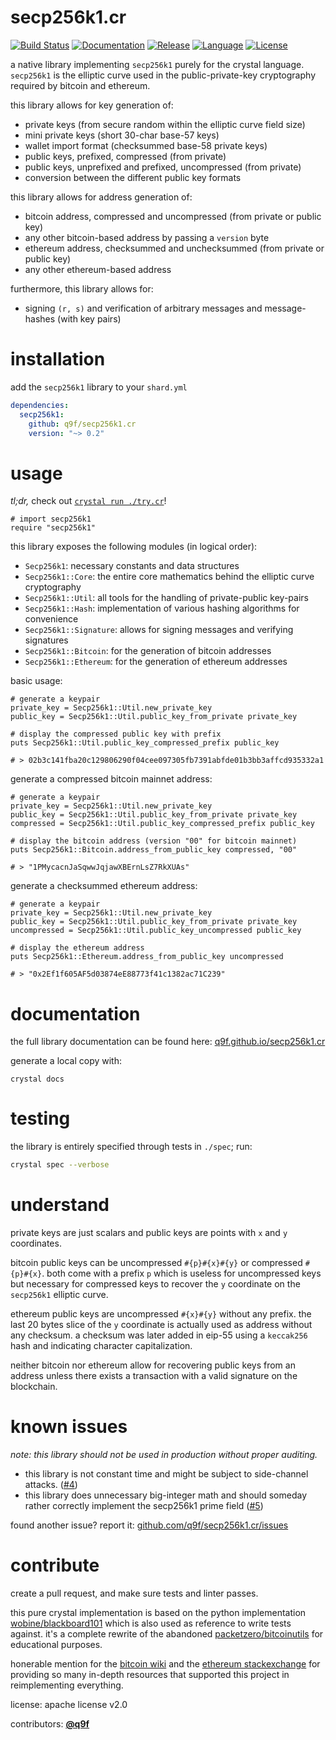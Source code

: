 # secp256k1.cr


[![Build Status](https://img.shields.io/github/workflow/status/q9f/secp256k1.cr/Nightly)](https://github.com/q9f/secp256k1.cr/actions)
[![Documentation](https://img.shields.io/badge/docs-html-black)](https://q9f.github.io/secp256k1.cr/)
[![Release](https://img.shields.io/github/v/release/q9f/secp256k1.cr?include_prereleases&color=black)](https://github.com/q9f/secp256k1.cr/releases/latest)
[![Language](https://img.shields.io/github/languages/top/q9f/secp256k1.cr?color=black)](https://github.com/q9f/secp256k1.cr/search?l=crystal)
[![License](https://img.shields.io/github/license/q9f/secp256k1.cr.svg?color=black)](LICENSE)

a native library implementing `secp256k1` purely for the crystal language. `secp256k1` is the elliptic curve used in the public-private-key cryptography required by bitcoin and ethereum.

this library allows for key generation of:
* private keys (from secure random within the elliptic curve field size)
* mini private keys (short 30-char base-57 keys)
* wallet import format (checksummed base-58 private keys)
* public keys, prefixed, compressed (from private)
* public keys, unprefixed and prefixed, uncompressed (from private)
* conversion between the different public key formats

this library allows for address generation of:
* bitcoin address, compressed and uncompressed (from private or public key)
* any other bitcoin-based address by passing a `version` byte
* ethereum address, checksummed and unchecksummed (from private or public key)
* any other ethereum-based address

furthermore, this library allows for:
* signing `(r, s)` and verification of arbitrary messages and message-hashes (with key pairs)

# installation

add the `secp256k1` library to your `shard.yml`

```yaml
dependencies:
  secp256k1:
    github: q9f/secp256k1.cr
    version: "~> 0.2"
```

# usage

_tl;dr,_ check out [`crystal run ./try.cr`](./try.cr)!


```crystal
# import secp256k1
require "secp256k1"
```

this library exposes the following modules (in logical order):

* `Secp256k1`: necessary constants and data structures
* `Secp256k1::Core`: the entire core mathematics behind the elliptic curve cryptography
* `Secp256k1::Util`: all tools for the handling of private-public key-pairs
* `Secp256k1::Hash`: implementation of various hashing algorithms for convenience
* `Secp256k1::Signature`: allows for signing messages and verifying signatures
* `Secp256k1::Bitcoin`: for the generation of bitcoin addresses
* `Secp256k1::Ethereum`: for the generation of ethereum addresses

basic usage:

```crystal
# generate a keypair
private_key = Secp256k1::Util.new_private_key
public_key = Secp256k1::Util.public_key_from_private private_key

# display the compressed public key with prefix
puts Secp256k1::Util.public_key_compressed_prefix public_key

# > 02b3c141fba20c129806290f04cee097305fb7391abfde01b3bb3affcd935332a1
```

generate a compressed bitcoin mainnet address:

```crystal
# generate a keypair
private_key = Secp256k1::Util.new_private_key
public_key = Secp256k1::Util.public_key_from_private private_key
compressed = Secp256k1::Util.public_key_compressed_prefix public_key

# display the bitcoin address (version "00" for bitcoin mainnet)
puts Secp256k1::Bitcoin.address_from_public_key compressed, "00"

# > "1PMycacnJaSqwwJqjawXBErnLsZ7RkXUAs"
```

generate a checksummed ethereum address:

```crystal
# generate a keypair
private_key = Secp256k1::Util.new_private_key
public_key = Secp256k1::Util.public_key_from_private private_key
uncompressed = Secp256k1::Util.public_key_uncompressed public_key

# display the ethereum address
puts Secp256k1::Ethereum.address_from_public_key uncompressed

# > "0x2Ef1f605AF5d03874eE88773f41c1382ac71C239"
```

# documentation

the full library documentation can be found here: [q9f.github.io/secp256k1.cr](https://q9f.github.io/secp256k1.cr/)

generate a local copy with:

```
crystal docs
```

# testing

the library is entirely specified through tests in `./spec`; run:

```bash
crystal spec --verbose
```

# understand

private keys are just scalars and public keys are points with `x` and `y` coordinates.

bitcoin public keys can be uncompressed `#{p}#{x}#{y}` or compressed `#{p}#{x}`. both come with a prefix `p` which is useless for uncompressed keys but necessary for compressed keys to recover the `y` coordinate on the `secp256k1` elliptic curve.

ethereum public keys are uncompressed `#{x}#{y}` without any prefix. the last 20 bytes slice of the `y` coordinate is actually used as address without any checksum. a checksum was later added in eip-55 using a `keccak256` hash and indicating character capitalization.

neither bitcoin nor ethereum allow for recovering public keys from an address unless there exists a transaction with a valid signature on the blockchain.

# known issues

_note: this library should not be used in production without proper auditing._

* this library is not constant time and might be subject to side-channel attacks. ([#4](https://github.com/q9f/secp256k1.cr/issues/4))
* this library does unnecessary big-integer math and should someday rather correctly implement the secp256k1 prime field ([#5](https://github.com/q9f/secp256k1.cr/issues/5))

found another issue? report it: [github.com/q9f/secp256k1.cr/issues](https://github.com/q9f/secp256k1.cr/issues)

# contribute

create a pull request, and make sure tests and linter passes.

this pure crystal implementation is based on the python implementation [wobine/blackboard101](https://github.com/wobine/blackboard101) which is also used as reference to write tests against. it's a complete rewrite of the abandoned [packetzero/bitcoinutils](https://github.com/packetzero/bitcoinutils) for educational purposes.

honerable mention for the [bitcoin wiki](https://en.bitcoin.it/wiki/Main_Page) and the [ethereum stackexchange](https://ethereum.stackexchange.com/) for providing so many in-depth resources that supported this project in reimplementing everything.

license: apache license v2.0

contributors: [**@q9f**](https://github.com/q9f/)
